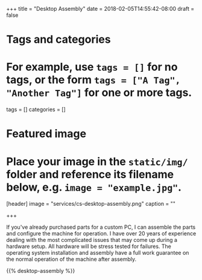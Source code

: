 +++
title = "Desktop Assembly"
date = 2018-02-05T14:55:42-08:00
draft = false

# Tags and categories
# For example, use `tags = []` for no tags, or the form `tags = ["A Tag", "Another Tag"]` for one or more tags.
tags = []
categories = []

# Featured image
# Place your image in the `static/img/` folder and reference its filename below, e.g. `image = "example.jpg"`.
[header]
image = "services/cs-desktop-assembly.png"
caption = ""

+++
<p>If you've already purchased parts for a custom PC, I can assemble the parts and configure the machine for operation. I have over 20 years of experience dealing with the most complicated issues that may come up during a hardware setup. All hardware will be stress tested for failures. The operating system installation and assembly have a full work guarantee on the normal operation of the machine after assembly.</p>

{{% desktop-assembly %}}